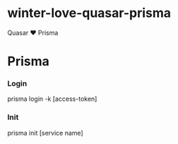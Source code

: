 # winter-love-quasar-prisma
Quasar ❤ Prisma

# Prisma

### Login
prisma login -k [access-token]

### Init

prisma init [service name]
